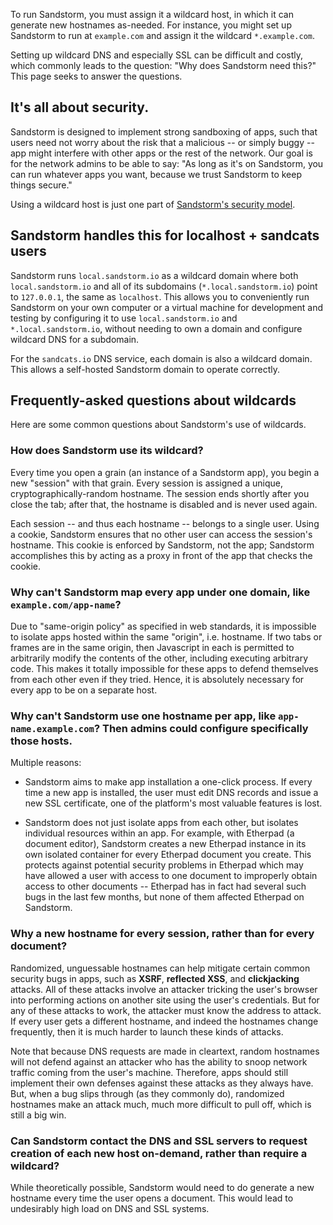 To run Sandstorm, you must assign it a wildcard host, in which it can
generate new hostnames as-needed. For instance, you might set up
Sandstorm to run at `example.com` and assign it the wildcard
`*.example.com`.

Setting up wildcard DNS and especially SSL can be difficult and
costly, which commonly leads to the question: "Why does Sandstorm need
this?" This page seeks to answer the questions.

## It's all about security.

Sandstorm is designed to implement strong sandboxing of apps, such
that users need not worry about the risk that a malicious -- or simply
buggy -- app might interfere with other apps or the rest of the
network. Our goal is for the network admins to be able to say: "As
long as it's on Sandstorm, you can run whatever apps you want, because
we trust Sandstorm to keep things secure."

Using a wildcard host is just one part of [Sandstorm's security
model](../using/security-practices.md).

## Sandstorm handles this for localhost + sandcats users

Sandstorm runs `local.sandstorm.io` as a wildcard domain where
both `local.sandstorm.io` and all of its subdomains
(`*.local.sandstorm.io`) point to `127.0.0.1`, the same as
`localhost`. This allows you to conveniently run Sandstorm on
your own computer or a virtual machine for development and
testing by configuring it to use `local.sandstorm.io` and
`*.local.sandstorm.io`, without needing to own a domain and
configure wildcard DNS for a subdomain.

For the `sandcats.io` DNS service, each domain is also a wildcard
domain. This allows a self-hosted Sandstorm domain to operate
correctly.


## Frequently-asked questions about wildcards

Here are some common questions about Sandstorm's use of wildcards.

### How does Sandstorm use its wildcard?

Every time you open a grain (an instance of a Sandstorm app), you
begin a new "session" with that grain. Every session is assigned a
unique, cryptographically-random hostname. The session ends shortly
after you close the tab; after that, the hostname is disabled and is
never used again.

Each session -- and thus each hostname -- belongs to a single
user. Using a cookie, Sandstorm ensures that no other user can access
the session's hostname. This cookie is enforced by Sandstorm, not the
app; Sandstorm accomplishes this by acting as a proxy in front of the
app that checks the cookie.

### Why can't Sandstorm map every app under one domain, like `example.com/app-name`?

Due to "same-origin policy" as specified in web standards, it is
impossible to isolate apps hosted within the same "origin",
i.e. hostname. If two tabs or frames are in the same origin, then
Javascript in each is permitted to arbitrarily modify the contents of
the other, including executing arbitrary code. This makes it totally
impossible for these apps to defend themselves from each other even if
they tried. Hence, it is absolutely necessary for every app to be on a
separate host.

### Why can't Sandstorm use one hostname per app, like `app-name.example.com`? Then admins could configure specifically those hosts.

Multiple reasons:

* Sandstorm aims to make app installation a one-click process. If
  every time a new app is installed, the user must edit DNS records
  and issue a new SSL certificate, one of the platform's most valuable
  features is lost.

* Sandstorm does not just isolate apps from each other, but isolates
  individual resources within an app. For example, with Etherpad (a
  document editor), Sandstorm creates a new Etherpad instance in its
  own isolated container for every Etherpad document you create. This
  protects against potential security problems in Etherpad which may
  have allowed a user with access to one document to improperly obtain
  access to other documents -- Etherpad has in fact had several such
  bugs in the last few months, but none of them affected Etherpad on
  Sandstorm.

### Why a new hostname for every session, rather than for every document?

Randomized, unguessable hostnames can help mitigate certain common
security bugs in apps, such as **XSRF**, **reflected XSS**, and
**clickjacking** attacks. All of these attacks involve an attacker
tricking the user's browser into performing actions on another site
using the user's credentials. But for any of these attacks to work,
the attacker must know the address to attack. If every user gets a
different hostname, and indeed the hostnames change frequently, then
it is much harder to launch these kinds of attacks.

Note that because DNS requests are made in cleartext, random hostnames
will not defend against an attacker who has the ability to snoop
network traffic coming from the user's machine. Therefore, apps should
still implement their own defenses against these attacks as they
always have. But, when a bug slips through (as they commonly do),
randomized hostnames make an attack much, much more difficult to pull
off, which is still a big win.

### Can Sandstorm contact the DNS and SSL servers to request creation of each new host on-demand, rather than require a wildcard?

While theoretically possible, Sandstorm would need to do generate a
new hostname every time the user opens a document. This would lead to
undesirably high load on DNS and SSL systems.

